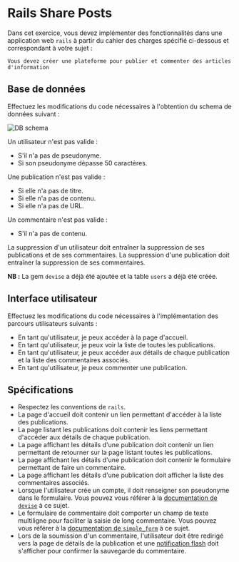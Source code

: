 # Rails Share Posts

Dans cet exercice, vous devez implémenter des fonctionnalités dans une application web `rails` à partir du cahier des charges spécifié ci-dessous et correspondant à votre sujet :

```
Vous devez créer une plateforme pour publier et commenter des articles d'information
```

## Base de données

Effectuez les modifications du code nécessaires à l'obtention du schema de données suivant :

<img src="https://raw.githubusercontent.com/lewagon/fullstack-images/master/assess/share_post_db_schema.png" alt="DB schema">

Un utilisateur n'est pas valide :

- S'il n'a pas de pseudonyme.
- Si son pseudonyme dépasse 50 caractères. 

Une publication n'est pas valide :

- Si elle n'a pas de titre.
- Si elle n'a pas de contenu.
- Si elle n'a pas de URL.

Un commentaire n'est pas valide :
- S'il n'a pas de contenu.

La suppression d'un utilisateur doit entraîner la suppression de ses publications et de ses commentaires. La suppression d'une publication doit entraîner la suppression de ses commentaires.

**NB :** La gem `devise` a déjà été ajoutée et la table `users` a déjà été créée.

## Interface utilisateur

Effectuez les modifications du code nécessaires à l'implémentation des parcours utilisateurs suivants :

- En tant qu'utilisateur, je peux accéder à la page d'accueil.
- En tant qu'utilisateur, je peux voir la liste de toutes les publications.
- En tant qu'utilisateur, je peux accéder aux détails de chaque publication et la liste des commentaires associés.
- En tant qu'utilisateur, je peux commenter une publication.

## Spécifications

- Respectez les conventions de `rails`.
- La page d'accueil doit contenir un lien permettant d'accéder à la liste des publications.
- La page listant les publications doit contenir les liens permettant d'accéder aux détails de chaque publication.
- La page affichant les détails d'une publication doit contenir un lien permettant de retourner sur la page listant toutes les publications.
- La page affichant les détails d'une publication doit contenir le formulaire permettant de faire un commentaire.
- La page affichant les détails d'une publication doit afficher la liste des commentaires associés.
- Lorsque l'utilisateur crée un compte, il doit renseigner son pseudonyme dans le formulaire. Vous pouvez vous référer à la <a href="https://github.com/heartcombo/devise" target="_blank">documentation de `devise`</a> à ce sujet.
- Le formulaire de commentaire doit comporter un champ de texte multiligne pour faciliter la saisie de long commentaire. Vous pouvez vous référer à la <a href="https://github.com/heartcombo/simple_form" target="_blank">documentation de `simple_form`</a> à ce sujet.
- Lors de la soumission d'un commentaire, l'utilisateur doit être redirigé vers la page de détails de la publication et une <a href="https://www.rubyguides.com/2019/11/rails-flash-messages/" target="_blank">notification flash</a> doit s'afficher pour confirmer la sauvegarde du commentaire.

